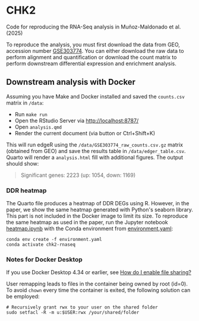 # CHK2

Code for reproducing the RNA-Seq analysis in Muñoz-Maldonado et al. (2025)

To reproduce the analysis, you must first download the data from GEO, accession number [GSE303774](https://www.ncbi.nlm.nih.gov/geo/query/acc.cgi?acc=GSE303774). You can either download the raw data to perform alignment and quantification or download the count matrix to perform downstream differential expression and enrichment analysis.

## Downstream analysis with Docker

Assuming you have Make and Docker installed and saved the `counts.csv` matrix in `/data`:

- Run `make run`
- Open the RStudio Server via [http://localhost:8787/](http://localhost:8787/)
- Open `analysis.qmd`
- Render the current document (via button or Ctrl+Shift+K)

This will run edgeR using the `/data/GSE303774_raw_counts.csv.gz` matrix (obtained from GEO) and save the results table in `/data/edger_table.csv`. Quarto will render a `analysis.html` fill with additional figures. The output should show:

> Significant genes: 2223 (up: 1054, down: 1169)

### DDR heatmap

The Quarto file produces a heatmap of DDR DEGs using R. However, in the paper, we show the same heatmap generated with Python's seaborn library. This part is not included in the Docker image to limit its size. To reproduce the same heatmap as used in the paper, run the Jupyter notebook [heatmap.ipynb](heatmap.ipynb) with the Conda environment from [environment.yaml](environment.yaml):

```{bash}
conda env create -f environment.yaml
conda activate chk2-rnaseq
```

### Notes for Docker Desktop

If you use Docker Desktop 4.34 or earlier, see [How do I enable file sharing?](https://docs.docker.com/desktop/troubleshoot-and-support/faqs/linuxfaqs/#how-do-i-enable-file-sharing)

User remapping leads to files in the container being owned by root (id=0). To avoid `chown` every time the container is exited, the following solution can be employed:

```{bash}
# Recursively grant rwx to your user on the shared folder
sudo setfacl -R -m u:$USER:rwx /your/shared/folder
```
